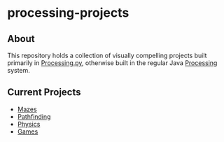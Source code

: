 # processing-projects

## About

This repository holds a collection of visually compelling projects built primarily in [Processing.py](https://py.processing.org/), otherwise built in the regular Java [Processing](https://processing.org/) system.

## Current Projects

- [Mazes](./mazes/README.md)
- [Pathfinding](./pathfinding/README.md)
- [Physics](./physics/README.md)
- [Games](./games/README.md)
